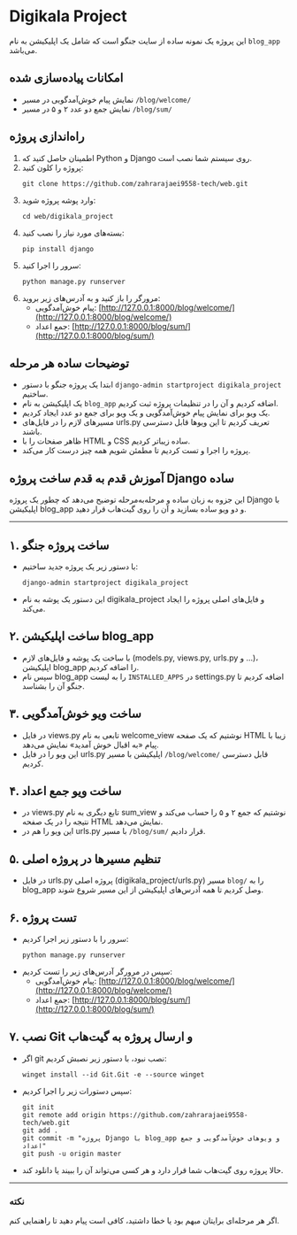 # Digikala Project

این پروژه یک نمونه ساده از سایت جنگو است که شامل یک اپلیکیشن به نام `blog_app` می‌باشد.

## امکانات پیاده‌سازی شده
- نمایش پیام خوش‌آمدگویی در مسیر `/blog/welcome/`
- نمایش جمع دو عدد ۲ و ۵ در مسیر `/blog/sum/`

## راه‌اندازی پروژه
1. اطمینان حاصل کنید که Python و Django روی سیستم شما نصب است.
2. پروژه را کلون کنید:
   ```
   git clone https://github.com/zahrarajaei9558-tech/web.git
   ```
3. وارد پوشه پروژه شوید:
   ```
   cd web/digikala_project
   ```
4. بسته‌های مورد نیاز را نصب کنید:
   ```
   pip install django
   ```
5. سرور را اجرا کنید:
   ```
   python manage.py runserver
   ```
6. مرورگر را باز کنید و به آدرس‌های زیر بروید:
   - پیام خوش‌آمدگویی: [http://127.0.0.1:8000/blog/welcome/](http://127.0.0.1:8000/blog/welcome/)
   - جمع اعداد: [http://127.0.0.1:8000/blog/sum/](http://127.0.0.1:8000/blog/sum/)

## توضیحات ساده هر مرحله
- ابتدا یک پروژه جنگو با دستور `django-admin startproject digikala_project` ساختیم.
- یک اپلیکیشن به نام `blog_app` اضافه کردیم و آن را در تنظیمات پروژه ثبت کردیم.
- یک ویو برای نمایش پیام خوش‌آمدگویی و یک ویو برای جمع دو عدد ایجاد کردیم.
- مسیرهای لازم را در فایل‌های urls.py تعریف کردیم تا این ویوها قابل دسترسی باشند.
- ظاهر صفحات را با HTML و CSS ساده زیباتر کردیم.
- پروژه را اجرا و تست کردیم تا مطمئن شویم همه چیز درست کار می‌کند.

## آموزش قدم به قدم ساخت پروژه Django ساده

این جزوه به زبان ساده و مرحله‌به‌مرحله توضیح می‌دهد که چطور یک پروژه Django با اپلیکیشن blog_app و دو ویو ساده بسازید و آن را روی گیت‌هاب قرار دهید.

---

## ۱. ساخت پروژه جنگو
- با دستور زیر یک پروژه جدید ساختیم:
  ```
  django-admin startproject digikala_project
  ```
- این دستور یک پوشه به نام digikala_project و فایل‌های اصلی پروژه را ایجاد می‌کند.

## ۲. ساخت اپلیکیشن blog_app
- با ساخت یک پوشه و فایل‌های لازم (models.py, views.py, urls.py و ...)، اپلیکیشن blog_app را اضافه کردیم.
- سپس نام blog_app را به لیست `INSTALLED_APPS` در settings.py اضافه کردیم تا جنگو آن را بشناسد.

## ۳. ساخت ویو خوش‌آمدگویی
- در فایل views.py تابعی به نام welcome_view نوشتیم که یک صفحه HTML زیبا با پیام «به اقبال خوش آمدید» نمایش می‌دهد.
- این ویو را در فایل urls.py اپلیکیشن با مسیر `/blog/welcome/` قابل دسترسی کردیم.

## ۴. ساخت ویو جمع اعداد
- در views.py تابع دیگری به نام sum_view نوشتیم که جمع ۲ و ۵ را حساب می‌کند و نتیجه را در یک صفحه HTML نمایش می‌دهد.
- این ویو را هم در urls.py با مسیر `/blog/sum/` قرار دادیم.

## ۵. تنظیم مسیرها در پروژه اصلی
- در فایل urls.py پروژه اصلی (digikala_project/urls.py) مسیر `blog/` را به blog_app وصل کردیم تا همه آدرس‌های اپلیکیشن از این مسیر شروع شوند.

## ۶. تست پروژه
- سرور را با دستور زیر اجرا کردیم:
  ```
  python manage.py runserver
  ```
- سپس در مرورگر آدرس‌های زیر را تست کردیم:
  - پیام خوش‌آمدگویی: [http://127.0.0.1:8000/blog/welcome/](http://127.0.0.1:8000/blog/welcome/)
  - جمع اعداد: [http://127.0.0.1:8000/blog/sum/](http://127.0.0.1:8000/blog/sum/)

## ۷. نصب Git و ارسال پروژه به گیت‌هاب
- اگر git نصب نبود، با دستور زیر نصبش کردیم:
  ```
  winget install --id Git.Git -e --source winget
  ```
- سپس دستورات زیر را اجرا کردیم:
  ```
  git init
  git remote add origin https://github.com/zahrarajaei9558-tech/web.git
  git add .
  git commit -m "پروژه Django با blog_app و ویوهای خوش‌آمدگویی و جمع اعداد"
  git push -u origin master
  ```
- حالا پروژه روی گیت‌هاب شما قرار دارد و هر کسی می‌تواند آن را ببیند یا دانلود کند.

---

### نکته
اگر هر مرحله‌ای برایتان مبهم بود یا خطا داشتید، کافی است پیام دهید تا راهنمایی کنم.
